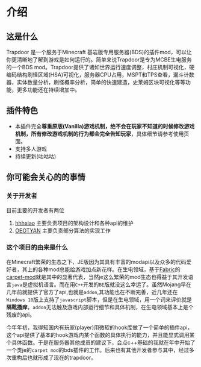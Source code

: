 # 介绍
## 这是什么

Trapdoor 是一个服务于Minecraft 基岩版专用服务器(BDS)的插件mod，可以让你更清晰地了解到游戏是如何运行的。简单来说Trapdoor是专为MCBE生电服务的一个BDS mod。Trapdoor提供了诸如世界运行速度调整，村庄机制可视化，硬编码结构刷怪区域(HSA)可视化，服务器CPU占用，MSPT和TPS查看，漏斗计数器，实体数量分析，刷怪概率分析，简单的快速建造，史莱姆区块可视化等等功能，更多功能还在持续增加中。


## 插件特色

- 本插件完全**尊重原版(Vanilla)游戏机制，绝不会在玩家不知道的时候修改游戏机制，所有修改游戏机制的行为都会完全告知玩家**，具体细节请参考使用页面。
- 支持多人游戏
- 持续更新(咕咕咕)

## 你可能会关心的的事情
### 关于开发者
目前主要的开发者有两位
1. [hhhxiao](https://github.com/hhhxiao) 主要负责项目的架构设计和各种api的维护
1. [OEOTYAN](https://github.com/OEOTYAN) 主要负责部分算法的实现工作
### 这个项目的由来是什么
  在Minecraft繁荣的生态之下，JE版因为其具有丰富的modapi以及众多的代码爱好者，其上的各种mod总能给游戏加点新花样。在生电领域，基于[Fabric](https://github.com/FabricMC)的[carpet-mod](https://github.com/gnembon/fabric-carpet)就是其中的显著代表，当然je这么繁荣的mod生态也得益于其开发语言`java`是虚拟机语言。而在用`C++`开发的`BE`版就没这么幸运了。虽然Mojang早在几年前就提供了官方了api,也就是`addon`,其功能也在不断完善，近几年还在`Windows 10`版上支持了`javascript`脚本，但是在生电领域，用一个词来评价就是**隔靴搔痒**，`addon`无法触及游戏内部运行细节和具体机制，在生电领域基本上是个残废的api。

  今年年初，我得知国内有玩家(player)用微软的hook库做了一个简单的插件api，这个api提供了基本的hook游戏内某个函数的具体执行的能力，并且能显式调用某个具体函数。于是在服务器其他成员的建议下，会点c++基础的我就在年中开始了一个类je的`carpet mod`的bds插件的工作。后来也有其他开发者参与其中，经过多次重构后也就形成了现在的trapdoor。